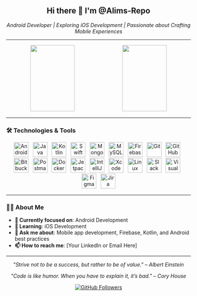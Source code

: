 <h2 align="center">Hi there 👋 I'm @Alims-Repo</h2>

<p align="center">
  <i>Android Developer | Exploring iOS Development | Passionate about Crafting Mobile Experiences</i>
</p>

---

<p align="center">
  <img height="180em" width="49%" src="https://github-readme-stats.vercel.app/api?username=alims-repo&show_icons=true&include_all_commits=true&count_private=true&theme=calm" />
  <img height="180em" width="49%" src="https://github-readme-stats.vercel.app/api/top-langs/?username=alims-repo&layout=compact&theme=calm&langs_count=7" />
</p>

---

### 🛠️ Technologies & Tools
<p align="center">
  <img title="Android" height="40" width="40" src="https://cdn.jsdelivr.net/gh/devicons/devicon/icons/android/android-original.svg" />
  &nbsp;
  <img title="Java" height="40" width="40" src="https://cdn.jsdelivr.net/gh/devicons/devicon/icons/java/java-original.svg" />
  &nbsp;
  <img title="Kotlin" height="40" width="40" src="https://encrypted-tbn0.gstatic.com/images?q=tbn:ANd9GcSZKKrFk1q68BICwyRZrt5IVmoexiPeALv5D2kPK9YJFA&s" />
  &nbsp;
  <img title="Swift UI" height="40" width="40" src="https://img.icons8.com/fluent/512/swiftui.png" />
  &nbsp;
  <img title="MongoDB" height="40" width="40" src="https://www.svgrepo.com/show/331488/mongodb.svg" />
  &nbsp;
  <img title="MySQL" height="40" width="40" src="https://cdn.jsdelivr.net/gh/devicons/devicon/icons/mysql/mysql-original.svg" />
  &nbsp;
  <img title="Firebase" height="40" width="40" src="https://uxwing.com/wp-content/themes/uxwing/download/brands-and-social-media/google-firebase-icon.png" />
  &nbsp;
  <img title="Git" height="40" width="40" src="https://cdn.jsdelivr.net/gh/devicons/devicon/icons/git/git-original.svg" />
  &nbsp;
  <img title="GitHub" height="40" width="40" src="https://cdn.jsdelivr.net/gh/devicons/devicon/icons/github/github-original.svg" />
  &nbsp;
  <img title="Bitbucket" height="40" width="40" src="https://cdn.jsdelivr.net/gh/devicons/devicon/icons/bitbucket/bitbucket-original.svg" />
  &nbsp;
  <img title="Postman" height="40" width="40" src="https://www.vectorlogo.zone/logos/getpostman/getpostman-icon.svg" />
  &nbsp;
  <img title="Docker" height="40" width="40" src="https://cdn.jsdelivr.net/gh/devicons/devicon/icons/docker/docker-original.svg" />
  &nbsp;
  <img title="Jetpack Compose" height="40" width="40" src="https://developer.android.com/images/brand/Android_Robot.png" />
  &nbsp;
  <img title="IntelliJ IDEA" height="40" width="40" src="https://cdn.jsdelivr.net/gh/devicons/devicon/icons/intellij/intellij-original.svg" />
  &nbsp;
  <img title="Xcode" height="40" width="40" src="https://developer.apple.com/assets/elements/icons/xcode/xcode-128x128.png" />
  &nbsp;
  <img title="Linux" height="40" width="40" src="https://cdn.jsdelivr.net/gh/devicons/devicon/icons/linux/linux-original.svg" />
  &nbsp;
  <img title="Slack" height="40" width="40" src="https://cdn.jsdelivr.net/gh/devicons/devicon/icons/slack/slack-original.svg" />
  &nbsp;
  <img title="Visual Studio Code" height="40" width="40" src="https://cdn.jsdelivr.net/gh/devicons/devicon/icons/vscode/vscode-original.svg" />
  &nbsp;
  <img title="Figma" height="40" width="40" src="https://cdn.jsdelivr.net/gh/devicons/devicon/icons/figma/figma-original.svg" />
  &nbsp;
  <img title="Jira" height="40" width="40" src="https://cdn.jsdelivr.net/gh/devicons/devicon/icons/jira/jira-original.svg" />
</p>


---

### 👨‍💻 About Me
- **💼 Currently focused on**: Android Development
- **🌱 Learning**: iOS Development
- **💬 Ask me about**: Mobile app development, Firebase, Kotlin, and Android best practices
- **📫 How to reach me**: [Your LinkedIn or Email Here]

---

<p align="center">
  <i>"Strive not to be a success, but rather to be of value." – Albert Einstein</i>
</p>

<p align="center">
  <i>"Code is like humor. When you have to explain it, it’s bad." – Cory House</i>
</p>

<p align="center">
  <a href="https://github.com/alims-repo"><img src="https://img.shields.io/github/followers/alims-repo?label=Follow&style=social" alt="GitHub Followers"></a>
</p>
